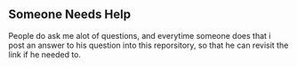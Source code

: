 ## Someone Needs Help

People do ask me alot of questions, and everytime someone does that i post an answer to his question into this reporsitory, so that he can revisit the link if he needed to.
